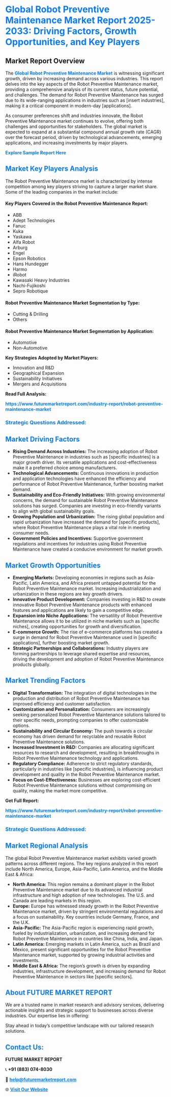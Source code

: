<h1 style="color: #007BFF;">Global Robot Preventive Maintenance Market Report 2025-2033: Driving Factors, Growth Opportunities, and Key Players</h1>

<section id="overview">
<h2>Market Report Overview</h2>
<p>The <a href="https://www.futuremarketreport.com/industry-report/robot-preventive-maintenance-market" style="color: #007BFF; text-decoration: none;"><strong>Global Robot Preventive Maintenance Market</strong></a> is witnessing significant growth, driven by increasing demand across various industries. This report delves into the key aspects of the Robot Preventive Maintenance market, providing a comprehensive analysis of its current status, future potential, and challenges. The demand for Robot Preventive Maintenance has surged due to its wide-ranging applications in industries such as [insert industries], making it a critical component in modern-day [applications].</p>
<p>As consumer preferences shift and industries innovate, the Robot Preventive Maintenance market continues to evolve, offering both challenges and opportunities for stakeholders. The global market is expected to expand at a substantial compound annual growth rate (CAGR) over the forecast period, driven by technological advancements, emerging applications, and increasing investments by major players.</p>
</section>

<section id="overview">
<p><a href="https://www.futuremarketreport.com/request-sample/reportId=32278" style="color: #007BFF; text-decoration: none;"><strong>Explore Sample Report Here</strong></a></p>
</section>

<section id="key-players">
<h2 style="color: #007BFF;">Market Key Players Analysis</h2>
<p>The Robot Preventive Maintenance market is characterized by intense competition among key players striving to capture a larger market share. Some of the leading companies in the market include:</p>
<h4>Key Players Covered in the Robot Preventive Maintenance Report:</h4>
<ul><li>ABB</li><li>Adept Technologies</li><li>Fanuc</li><li>Kuka</li><li>Yaskawa</li><li>Alfa Robot</li><li>Arburg</li><li>Engel</li><li>Epson Robotics</li><li>Hans Hundegger</li><li>Harmo</li><li>iRobot</li><li>Kawasaki Heavy Industries</li><li>Nachi-Fujikoshi</li><li>Sepro Robotique</li></ul>
<h4>Robot Preventive Maintenance Market Segmentation by Type:</h4>
<ul><li>Cutting &amp; Drilling</li><li>Others</li></ul>

<h4>Robot Preventive Maintenance Market Segmentation by Application:</h4>
<ul><li>Automotive</li><li>Non-Automotive</li></ul>
<p><strong>Key Strategies Adopted by Market Players:</strong></p>
<ul>
<li>Innovation and R&D</li>
<li>Geographical Expansion</li>
<li>Sustainability Initiatives</li>
<li>Mergers and Acquisitions</li>
</ul>
</section>

<section>
<p><strong>Read Full Analysis: </strong></p><a href="https://www.futuremarketreport.com/industry-report/robot-preventive-maintenance-market" style="color: #007BFF; text-decoration: none;"><strong>https://www.futuremarketreport.com/industry-report/robot-preventive-maintenance-market</strong></a>
<h3 style="color: #007BFF;">Strategic Questions Addressed:</h3>
</section>

<section id="driving-factors">
<h2 style="color: #007BFF;">Market Driving Factors</h2>
<ul>
<li><strong>Rising Demand Across Industries:</strong> The increasing adoption of Robot Preventive Maintenance in industries such as [specific industries] is a major growth driver. Its versatile applications and cost-effectiveness make it a preferred choice among manufacturers.</li>
<li><strong>Technological Advancements:</strong> Continuous innovations in production and application technologies have enhanced the efficiency and performance of Robot Preventive Maintenance, further boosting market demand.</li>
<li><strong>Sustainability and Eco-Friendly Initiatives:</strong> With growing environmental concerns, the demand for sustainable Robot Preventive Maintenance solutions has surged. Companies are investing in eco-friendly variants to align with global sustainability goals.</li>
<li><strong>Growing Population and Urbanization:</strong> The rising global population and rapid urbanization have increased the demand for [specific products], where Robot Preventive Maintenance plays a vital role in meeting consumer needs.</li>
<li><strong>Government Policies and Incentives:</strong> Supportive government regulations and incentives for industries using Robot Preventive Maintenance have created a conducive environment for market growth.</li>
</ul>
</section>

<section id="growth-opportunities">
<h2 style="color: #007BFF;">Market Growth Opportunities</h2>
<ul>
<li><strong>Emerging Markets:</strong> Developing economies in regions such as Asia-Pacific, Latin America, and Africa present untapped potential for the Robot Preventive Maintenance market. Increasing industrialization and urbanization in these regions are key growth drivers.</li>
<li><strong>Innovative Product Development:</strong> Companies investing in R&D to create innovative Robot Preventive Maintenance products with enhanced features and applications are likely to gain a competitive edge.</li>
<li><strong>Expansion into Niche Applications:</strong> The versatility of Robot Preventive Maintenance allows it to be utilized in niche markets such as [specific niches], creating opportunities for growth and diversification.</li>
<li><strong>E-commerce Growth:</strong> The rise of e-commerce platforms has created a surge in demand for Robot Preventive Maintenance used in [specific applications], further boosting market growth.</li>
<li><strong>Strategic Partnerships and Collaborations:</strong> Industry players are forming partnerships to leverage shared expertise and resources, driving the development and adoption of Robot Preventive Maintenance products globally.</li>
</ul>
</section>

<section id="trending-factors">
<h2 style="color: #007BFF;">Market Trending Factors</h2>
<ul>
<li><strong>Digital Transformation:</strong> The integration of digital technologies in the production and distribution of Robot Preventive Maintenance has improved efficiency and customer satisfaction.</li>
<li><strong>Customization and Personalization:</strong> Consumers are increasingly seeking personalized Robot Preventive Maintenance solutions tailored to their specific needs, prompting companies to offer customizable options.</li>
<li><strong>Sustainability and Circular Economy:</strong> The push towards a circular economy has driven demand for recyclable and reusable Robot Preventive Maintenance solutions.</li>
<li><strong>Increased Investment in R&D:</strong> Companies are allocating significant resources to research and development, resulting in breakthroughs in Robot Preventive Maintenance technology and applications.</li>
<li><strong>Regulatory Compliance:</strong> Adherence to strict regulatory standards, particularly in industries like [specific industries], is influencing product development and quality in the Robot Preventive Maintenance market.</li>
<li><strong>Focus on Cost-Effectiveness:</strong> Businesses are exploring cost-efficient Robot Preventive Maintenance solutions without compromising on quality, making the market more competitive.</li>
</ul>
</section>

<section>
<p><strong>Get Full Report: </strong></p><a href="https://www.futuremarketreport.com/industry-report/robot-preventive-maintenance-market" style="color: #007BFF; text-decoration: none;"><strong>https://www.futuremarketreport.com/industry-report/robot-preventive-maintenance-market</strong></a>
<h3 style="color: #007BFF;">Strategic Questions Addressed:</h3>
</section>


<section id="regional-analysis">
<h2 style="color: #007BFF;">Market Regional Analysis</h2>
<p>The global Robot Preventive Maintenance market exhibits varied growth patterns across different regions. The key regions analyzed in this report include North America, Europe, Asia-Pacific, Latin America, and the Middle East & Africa:</p>
<ul>
<li><strong>North America:</strong> This region remains a dominant player in the Robot Preventive Maintenance market due to its advanced industrial infrastructure and high adoption of new technologies. The U.S. and Canada are leading markets in this region.</li>
<li><strong>Europe:</strong> Europe has witnessed steady growth in the Robot Preventive Maintenance market, driven by stringent environmental regulations and a focus on sustainability. Key countries include Germany, France, and the U.K.</li>
<li><strong>Asia-Pacific:</strong> The Asia-Pacific region is experiencing rapid growth, fueled by industrialization, urbanization, and increasing demand for Robot Preventive Maintenance in countries like China, India, and Japan.</li>
<li><strong>Latin America:</strong> Emerging markets in Latin America, such as Brazil and Mexico, present significant opportunities for the Robot Preventive Maintenance market, supported by growing industrial activities and investments.</li>
<li><strong>Middle East & Africa:</strong> The region’s growth is driven by expanding industries, infrastructure development, and increasing demand for Robot Preventive Maintenance in sectors like [specific sectors].</li>
</ul>
</section>

<footer>
<h2 style="color: #007BFF;">About FUTURE MARKET REPORT</h2>
<p>We are a trusted name in market research and advisory services, delivering actionable insights and strategic support to businesses across diverse industries. Our expertise lies in offering:</p>

<p>Stay ahead in today’s competitive landscape with our tailored research solutions.</p>

<h2 style="color: #007BFF;">Contact Us:</h2>
<p><strong>FUTURE MARKET REPORT</strong></p>
<p>📞 <strong>+91 (883) 074-8030</strong></p>
<p>📧 <strong><a href="mailto:help@futuremarketreport.com" style="color: #007BFF;">help@futuremarketreport.com</a></strong></p>
<p>🌐 <strong><a href="https://www.futuremarketreport.com/" style="color: #007BFF;">Visit Our Website</a></strong></p>
</footer>